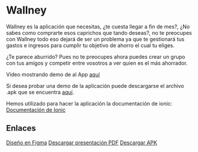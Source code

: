 # Wallney
Wallney es la aplicación que necesitas, ¿te cuesta llegar a fin de mes?, ¿No sabes como comprarte esos caprichos que tando deseas?,
no te preocupes con Wallney todo eso dejará de ser un problema ya que te gestionará tus gastos e ingresos para cumplir tu objetivo
de ahorro el cual tu eliges.

¿Te parece aburrido? Pues no te preocupes ahora puedes crear un grupo con tus amigos y competir entre vosotros a ver quien es el 
más ahorrador.

Video mostrando demo de al App <a href="https://youtu.be/XzsCSpO4X5o"> aquí </a>

Si desea probar una demo de la aplicación puede descargarse el archivo .apk que se encuentra <a href="https://github.com/josemariagomez/wallney">aquí</a>.

Hemos utilizado para hacer la aplicación la documentación de ionic:
<a href="https://ionicframework.com/docs">Documentación de Ionic</a>

## Enlaces
<a href="https://www.figma.com/file/62lc9vVuLk1LhKubTT0iSw/Wallney?node-id=5%3A4">Diseño en Figma</a>
<a href="https://wallney.josegm.me/download/pdf">Descargar presentación PDF</a>
<a href="https://wallney.josegm.me/download/apk">Descargar APK</a>
